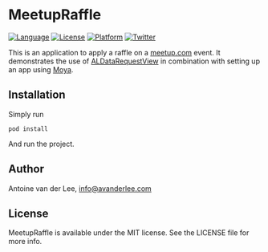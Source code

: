 # MeetupRaffle
[![Language](https://img.shields.io/badge/language-swift3.0-f48041.svg?style=flat)](https://developer.apple.com/swift)
[![License](https://img.shields.io/cocoapods/l/ALDataRequestView.svg?style=flat)](http://cocoapods.org/pods/ALDataRequestView)
[![Platform](https://img.shields.io/cocoapods/p/ALDataRequestView.svg?style=flat)](http://cocoapods.org/pods/ALDataRequestView)
[![Twitter](https://img.shields.io/badge/twitter-@twannl-blue.svg?style=flat)](http://twitter.com/twannl)

This is an application to apply a raffle on a [meetup.com](https://www.meetup.com) event. It demonstrates the use of [ALDataRequestView](https://github.com/AvdLee/ALDataRequestView) in combination with setting up an app using [Moya](https://github.com/Moya/Moya).

## Installation
Simply run

```
pod install
```

And run the project.

## Author

Antoine van der Lee, [info@avanderlee.com](mailto:info@avanderlee.com)

## License

MeetupRaffle is available under the MIT license. See the LICENSE file for more info.
